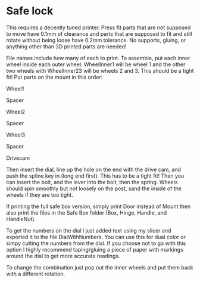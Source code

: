 # Safe lock

This requires a decently tuned printer. Press fit parts that are not supposed to move have 0.1mm of clearance and parts that are supposed to fit and still rotate without being loose have 0.2mm tolerance. No supports, gluing, or anything other than 3D printed parts are needed!

 

File names include how many of each to print. To assemble, put each inner wheel inside each outer wheel. WheelInner1 will be wheel 1 and the other two wheels with WheelInner23 will be wheels 2 and 3. This should be a tight fit! Put parts on the mount in this order:

 

Wheel1

Spacer

Wheel2

Spacer

Wheel3

Spacer

Drivecam

 

Then insert the dial, line up the hole on the end with the drive cam, and push the spline key in (long end first). This has to be a tight fit! Then you can insert the bolt, and the lever into the bolt, then the spring. Wheels should spin smoothly but not loosely on the post, sand the inside of the wheels if they are too tight. 

 

If printing the full safe box version, simply print Door instead of Mount then also print the files in the Safe Box folder (Box, Hinge, Handle, and HandleNut). 

 

To get the numbers on the dial I just added text using my slicer and exported it to the file DialWithNumbers. You can use this for dual color or simpy cutting the numbers from the dial. If you choose not to go with this option I highly recommend taping/gluing a piece of paper with markings around the dial to get more accurate readings.

 

To change the combination just pop out the inner wheels and put them back with a different rotation.
